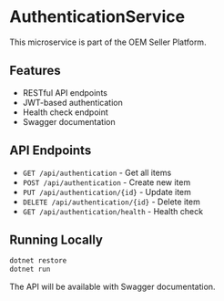 # AuthenticationService

This microservice is part of the OEM Seller Platform.

## Features

- RESTful API endpoints
- JWT-based authentication
- Health check endpoint
- Swagger documentation

## API Endpoints

- `GET /api/authentication` - Get all items
- `POST /api/authentication` - Create new item
- `PUT /api/authentication/{id}` - Update item
- `DELETE /api/authentication/{id}` - Delete item
- `GET /api/authentication/health` - Health check

## Running Locally

```bash
dotnet restore
dotnet run
```

The API will be available with Swagger documentation.
